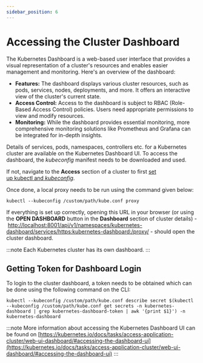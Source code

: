 ```yaml
---
sidebar_position: 6
---
```

# Accessing the Cluster Dashboard

The Kubernetes Dashboard is a web-based user interface that provides a visual representation of a cluster's resources and enables easier management and monitoring. Here's an overview of the dashboard:

- **Features:** The dashboard displays various cluster resources, such as pods, services, nodes, deployments, and more. It offers an interactive view of the cluster's current state.
- **Access Control:** Access to the dashboard is subject to RBAC (Role-Based Access Control) policies. Users need appropriate permissions to view and modify resources.
- **Monitoring:** While the dashboard provides essential monitoring, more comprehensive monitoring solutions like Prometheus and Grafana can be integrated for in-depth insights.

Details of services, pods, namespaces, controllers etc. for a Kubernetes cluster are available on the Kubernetes Dashboard UI. To access the dashboard, the _kubeconfig_ manifest needs to be downloaded and used.

If not, navigate to the **Access** section of a cluster to first [set up kubectl and _kubeconfig_](AccessingaClusterusingtheCommandLine).

Once done, a local proxy needs to be run using the command given below:

```
kubectl --kubeconfig /custom/path/kube.conf proxy
```

If everything is set up correctly, opening this URL in your browser (or using the **OPEN DASHBOARD** button in the **Dashboard** section of cluster details) - [http://localhost:8001/api/v1/namespaces/kubernetes-dashboard/services/https:kubernetes-dashboard:/proxy/](http://localhost:8001/api/v1/namespaces/kubernetes-dashboard/services/https:kubernetes-dashboard:/proxy/) - should open the cluster dashboard.

:::note
Each Kubernetes cluster has its own dashboard.
:::

## Getting Token for Dashboard Login

To login to the cluster dashboard, a token needs to be obtained which can be done using the following command on the CLI:

```
kubectl --kubeconfig /custom/path/kube.conf describe secret $(kubectl --kubeconfig /custom/path/kube.conf get secrets -n kubernetes-dashboard | grep kubernetes-dashboard-token | awk '{print $1}') -n kubernetes-dashboard
```

:::note
More information about accessing the Kubernetes Dashboard UI can be found on [https://kubernetes.io/docs/tasks/access-application-cluster/web-ui-dashboard/#accessing-the-dashboard-ui](https://kubernetes.io/docs/tasks/access-application-cluster/web-ui-dashboard/#accessing-the-dashboard-ui) 
:::
